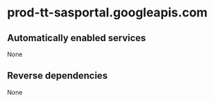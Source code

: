 # prod-tt-sasportal.googleapis.com

## Automatically enabled services

None

## Reverse dependencies

None
